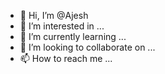 - 👋 Hi, I’m @Ajesh
- 👀 I’m interested in ...
- 🌱 I’m currently learning ...
- 💞️ I’m looking to collaborate on ...
- 📫 How to reach me ...

<!---
Ajesh/Ajesh  is a ✨ special ✨ repository because its `README.md` (this file) appears on your GitHub profile.
You can click the Preview link to take a look at your changes.
--->
